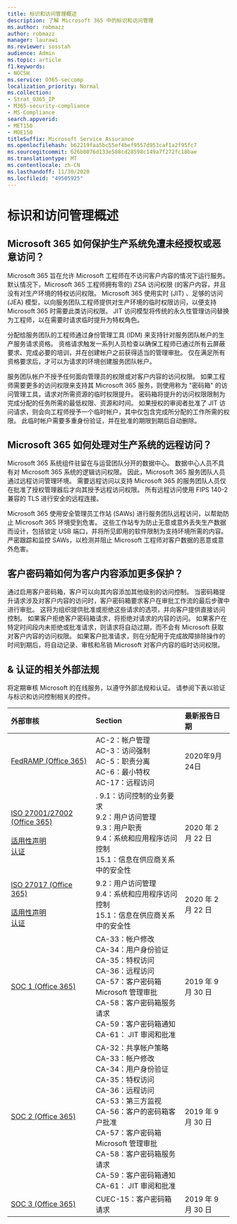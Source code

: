 ```yaml
---
title: 标识和访问管理概述
description: 了解 Microsoft 365 中的标识和访问管理
ms.author: robmazz
author: robmazz
manager: laurawi
ms.reviewer: sosstah
audience: Admin
ms.topic: article
f1.keywords:
- NOCSH
ms.service: O365-seccomp
localization_priority: Normal
ms.collection:
- Strat_O365_IP
- M365-security-compliance
- MS-Compliance
search.appverid:
- MET150
- MOE150
titleSuffix: Microsoft Service Assurance
ms.openlocfilehash: b62219faa5bc55ef4bef9557d953caf1a2f95fc7
ms.sourcegitcommit: 626b0076d133e588cd28598c149a7f272fc18bae
ms.translationtype: MT
ms.contentlocale: zh-CN
ms.lasthandoff: 11/30/2020
ms.locfileid: "49505925"
---
```

# <a name="identity-and-access-management-overview"></a>标识和访问管理概述

## <a name="how-does-microsoft-365-protect-production-systems-from-unauthorized-or-malicious-access"></a>Microsoft 365 如何保护生产系统免遭未经授权或恶意访问？

Microsoft 365 旨在允许 Microsoft 工程师在不访问客户内容的情况下运行服务。 默认情况下，Microsoft 365 工程师拥有零的) ZSA 访问权限 (的客户内容，并且没有对生产环境的特权访问权限。 Microsoft 365 使用实时 (JIT) 、足够的访问 (JEA) 模型，以向服务团队工程师提供对生产环境的临时权限访问，以便支持 Microsoft 365 时需要此类访问权限。 JIT 访问模型将传统的永久性管理访问替换为工程师，以在需要时请求临时提升为特权角色。

分配给服务团队的工程师通过身份管理工具 (IDM) 来支持针对服务团队帐户的生产服务请求资格。 资格请求触发一系列人员检查以确保工程师已通过所有云屏蔽要求、完成必要的培训，并在创建帐户之前获得适当的管理审批。 仅在满足所有资格要求后，才可以为请求的环境创建服务团队帐户。

服务团队帐户不授予任何面向管理员的权限或对客户内容的访问权限。 如果工程师需要更多的访问权限来支持其 Microsoft 365 服务，则使用称为 "密码箱" 的访问管理工具，请求对所需资源的临时权限提升。 密码箱将提升的访问权限限制为完成分配的任务所需的最低权限、资源和时间。 如果授权的审阅者批准了 JIT 访问请求，则会向工程师授予一个临时帐户，其中仅包含完成所分配的工作所需的权限。 此临时帐户需要多重身份验证，并在批准的期限到期后自动删除。

## <a name="how-does-microsoft-365-handle-remote-access-to-production-systems"></a>Microsoft 365 如何处理对生产系统的远程访问？

Microsoft 365 系统组件驻留在与运营团队分开的数据中心。 数据中心人员不具有对 Microsoft 365 系统的逻辑访问权限。 因此，Microsoft 365 服务团队人员通过远程访问管理环境。 需要远程访问以支持 Microsoft 365 的服务团队人员仅在批准了授权管理器后才向其授予远程访问权限。 所有远程访问使用 FIPS 140-2 兼容的 TLS 进行安全的远程连接。

Microsoft 365 使用安全管理员工作站 (SAWs) 进行服务团队远程访问，以帮助防止 Microsoft 365 环境受到危害。 这些工作站专为防止无意或意外丢失生产数据而设计，包括锁定 USB 端口，并将所见即用的软件限制为支持环境所需的内容。 严密跟踪和监控 SAWs，以检测并阻止 Microsoft 工程师对客户数据的恶意或意外危害。

## <a name="how-does-customer-lockbox-add-additional-protection-for-customer-content"></a>客户密码箱如何为客户内容添加更多保护？

通过启用客户密码箱，客户可以向其内容添加其他级别的访问控制。 当密码箱提升请求涉及对客户内容的访问时，客户密码箱要求客户在审批工作流的最后步骤中进行审批。 这将为组织提供批准或拒绝这些请求的选项，并向客户提供直接访问控制。 如果客户拒绝客户密码箱请求，将拒绝对请求的内容的访问。 如果客户在特定时间段内未拒绝或批准请求，则请求将自动过期，而不会有 Microsoft 获取对客户内容的访问权限。 如果客户批准请求，则在分配用于完成故障排除操作的时间到期后，将自动记录、审核和吊销 Microsoft 对客户内容的临时访问权限。

## <a name="related-external-regulations--certifications"></a>& 认证的相关外部法规

将定期审核 Microsoft 的在线服务，以遵守外部法规和认证。 请参阅下表以验证与标识和访问控制相关的控件。

| **外部审核** | **Section** | **最新报告日期** |
|:--------------------|:------------|:-----------------------|
| [FedRAMP (Office 365) ](https://compliance.microsoft.com/compliancemanager) | AC-2：帐户管理 <br> AC-3：访问强制 <br> AC-5：职责分离 <br> AC-6：最小特权 <br> AC-17：远程访问 | 2020年9月24日 |
| [ISO 27001/27002 (Office 365) ](https://servicetrust.microsoft.com/ViewPage/MSComplianceGuideV3?command=Download&downloadType=Document&downloadId=d7864d4f-e053-4cc4-a964-fa526d07c3be&tab=7027ead0-3d6b-11e9-b9e1-290b1eb4cdeb&docTab=7027ead0-3d6b-11e9-b9e1-290b1eb4cdeb_ISO_Reports) <br><br> [适用性声明](https://servicetrust.microsoft.com/ViewPage/MSComplianceGuide?command=Download&downloadType=Document&downloadId=8ee1e46b-2ada-4e7b-bb7d-4c55a8cb6fcd&docTab=4ce99610-c9c0-11e7-8c2c-f908a777fa4d_ISO_Reports) <br> [认证](https://servicetrust.microsoft.com/ViewPage/MSComplianceGuideV3?command=Download&downloadType=Document&downloadId=1e84a14a-2468-45ac-9412-5e53250d57ec&tab=7027ead0-3d6b-11e9-b9e1-290b1eb4cdeb&docTab=7027ead0-3d6b-11e9-b9e1-290b1eb4cdeb_ISO_Reports) | . 9.1：访问控制的业务要求 <br> 9.2：用户访问管理 <br> 9.3：用户职责 <br> 9.4：系统和应用程序访问控制 <br> 15.1：信息在供应商关系中的安全性 | 2020 年 2 月 22 日 |
| [ISO 27017 (Office 365) ](https://servicetrust.microsoft.com/ViewPage/MSComplianceGuideV3?command=Download&downloadType=Document&downloadId=d7864d4f-e053-4cc4-a964-fa526d07c3be&tab=7027ead0-3d6b-11e9-b9e1-290b1eb4cdeb&docTab=7027ead0-3d6b-11e9-b9e1-290b1eb4cdeb_ISO_Reports) <br><br> [适用性声明](https://servicetrust.microsoft.com/ViewPage/MSComplianceGuide?command=Download&downloadType=Document&downloadId=8ee1e46b-2ada-4e7b-bb7d-4c55a8cb6fcd&docTab=4ce99610-c9c0-11e7-8c2c-f908a777fa4d_ISO_Reports) <br> [认证](https://servicetrust.microsoft.com/ViewPage/MSComplianceGuideV3?command=Download&downloadType=Document&downloadId=70de0999-5451-43a3-9ef4-761e8fbfb1a3&tab=7027ead0-3d6b-11e9-b9e1-290b1eb4cdeb&docTab=7027ead0-3d6b-11e9-b9e1-290b1eb4cdeb_ISO_Reports) | 9.2：用户访问管理 <br> 9.4：系统和应用程序访问控制 <br> 15.1：信息在供应商关系中的安全性 | 2020 年 2 月 22 日 |
| [SOC 1 (Office 365)](https://servicetrust.microsoft.com/ViewPage/MSComplianceGuideV3?command=Download&downloadType=Document&downloadId=b07c0f7b-6bd5-4544-8255-7a5f14bf914a&tab=7027ead0-3d6b-11e9-b9e1-290b1eb4cdeb&docTab=7027ead0-3d6b-11e9-b9e1-290b1eb4cdeb_SOC_/_SSAE_16_Reports) | CA-33：帐户修改 <br> CA-34：用户身份验证 <br> CA-35：特权访问 <br> CA-36：远程访问 <br> CA-57：客户密码箱 Microsoft 管理审批 <br> CA-58：客户密码箱服务请求 <br> CA-59：客户密码箱通知 <br> CA-61： JIT 审阅和批准 | 2019 年 9 月 30 日 |
| [SOC 2 (Office 365) ](https://servicetrust.microsoft.com/ViewPage/MSComplianceGuideV3?command=Download&downloadType=Document&downloadId=fa062990-e758-4ddc-ace3-7fb21a301d09&tab=7027ead0-3d6b-11e9-b9e1-290b1eb4cdeb&docTab=7027ead0-3d6b-11e9-b9e1-290b1eb4cdeb_SOC_/_SSAE_16_Rep-11e9-b9e1-290b1eb4cdeb_SOC_/_SSAE_16_Reports) | CA-32：共享帐户策略 <br> CA-33：帐户修改 <br> CA-34：用户身份验证 <br> CA-35：特权访问 <br> CA-36：远程访问 <br> CA-53：第三方监视 <br> CA-56：客户的密码箱客户批准 <br> CA-57：客户密码箱 Microsoft 管理审批 <br> CA-58：客户密码箱服务请求 <br> CA-59：客户密码箱通知 <br> CA-61： JIT 审阅和批准 | 2019 年 9 月 30 日 |
| [SOC 3 (Office 365) ](https://servicetrust.microsoft.com/ViewPage/MSComplianceGuideV3?command=Download&downloadType=Document&downloadId=9df8b99b-96ce-49a9-bff4-268031dcc9a6&tab=7027ead0-3d6b-11e9-b9e1-290b1eb4cdeb&docTab=7027ead0-3d6b-11e9-b9e1-290b1eb4cdeb_SOC_/_SSAE_16_Reports) | CUEC-15：客户密码箱请求 | 2019 年 9 月 30 日 |